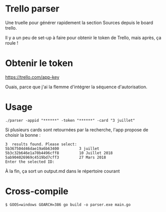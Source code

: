 # Trello parser

Une truelle pour générer rapidement la section Sources depuis le board trello.

Il y a un peu de set-up à faire pour obtenir le token de Trello, mais après, ça roule !


# Obtenir le token

https://trello.com/app-key

Ouais, parce que j'ai la flemme d'intégrer la séquence d'autorisation.


# Usage 

	./parser -appid "******" -token "******" -card "3 juillet"

Si plusieurs cards sont retournées par la recherche, l'app propose de choisir la bonne :

	3  results found. Please select:
	5b367504d46dae19a6b63400         3 juillet
	5b3c32b646e1a70b4496cff8         10 Juillet 2018
	5ab904026969c4519bd7cff3         27 Mars 2018
	Enter the selected ID:

À la fin, ça sort un output.md dans le répertoire courant

# Cross-compile

	$ GOOS=windows GOARCH=386 go build -o parser.exe main.go
